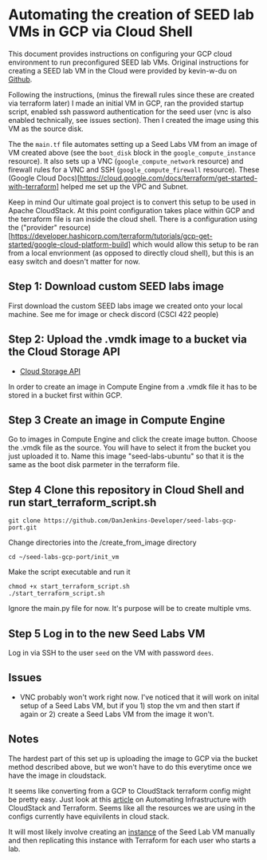 # Automating the creation of SEED lab VMs in GCP via Cloud Shell

This document provides instructions on configuring your GCP cloud environment to run preconfigured SEED lab VMs. Original instructions for creating a SEED lab VM in the Cloud were provided by kevin-w-du on [Github](https://github.com/seed-labs/seed-labs/blob/master/manuals/cloud/seedvm-cloud.md). 

Following the instructions, (minus the firewall rules since these are created via terraform later) I made an initial VM in GCP, ran the provided startup script, enabled ssh password authentication for the seed user (vnc is also enabled technically, see issues section). Then I created the image using this VM as the source disk. 

The the `main.tf` file automates setting up a Seed Labs VM from an image of VM created above (see the `boot_disk` block in the `google_compute_instance` resource). It also sets up a VNC (`google_compute_network` resource) and firewall rules for a VNC and SSH (`google_compute_firewall` resource). These (Google Cloud Docs)[https://cloud.google.com/docs/terraform/get-started-with-terraform] helped me set up the VPC and Subnet.

Keep in mind Our ultimate goal project is to convert this setup to be used in Apache CloudStack. At this point configuration takes place within GCP and the terraform file is ran inside the cloud shell. There is a configuration using the ("provider" resource)[https://developer.hashicorp.com/terraform/tutorials/gcp-get-started/google-cloud-platform-build] which would allow this setup to be ran from a local envrionment (as opposed to directly cloud shell), but this is an easy switch and doesn't matter for now. 

## Step 1: Download custom SEED labs image

First download the custom SEED labs image we created onto your local machine. See me for image or check discord (CSCI 422 people)

## Step 2: Upload the .vmdk image to a bucket via the Cloud Storage API

- [Cloud Storage API](https://cloud.google.com/storage)

In order to create an image in Compute Engine from a .vmdk file it has to be stored in a bucket first within GCP. 

## Step 3  Create an image in Compute Engine

Go to images in Compute Engine and click the create image button. Choose the .vmdk file as the source. You will have to select it from the bucket you just uploaded it to. Name this image "seed-labs-ubuntu" so that it is the same as the boot disk parmeter in the terraform file.

## Step 4 Clone this repository in Cloud Shell and run start_terraform_script.sh 

```
git clone https://github.com/DanJenkins-Developer/seed-labs-gcp-port.git
```
Change directories into the /create_from_image directory
```
cd ~/seed-labs-gcp-port/init_vm
```
Make the script executable and run it
```
chmod +x start_terraform_script.sh
./start_terraform_script.sh
```

Ignore the main.py file for now. It's purpose will be to create multiple vms. 

## Step 5 Log in to the new Seed Labs VM

Log in via SSH to the user `seed` on the VM with password `dees`. 

## Issues

- VNC probably won't work right now. I've noticed that it will work on inital setup of a Seed Labs VM, but if you 1) stop the vm and then start if again or 2) create a Seed Labs VM from the image it won't.

## Notes

The hardest part of this set up is uploading the image to GCP via the bucket method described above, but we won't have to do this everytime once we have the image in cloudstack.

It seems like converting from a GCP to CloudStack terraform config might be pretty easy. Just look at this [article](https://www.shapeblue.com/automating-infrastructure-with-cloudstack-and-terraform/) on Automating Infrastructure with CloudStack and Terraform. Seems like all the resources we are using in the configs currently have equivilents in cloud stack. 

It will most likely involve creating an [instance](https://docs.cloudstack.apache.org/en/latest/adminguide/templates.html#:~:text=When%20Users%20launch%20Instances%2C%20they,who%20can%20use%20the%20Template.) of the Seed Lab VM manually and then replicating this instance with Terraform for each user who starts a lab. 


